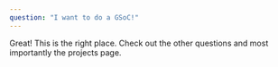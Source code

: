 ```yaml
---
question: "I want to do a GSoC!"
---
```

Great! This is the right place. Check out the other questions and
most importantly the projects page.
